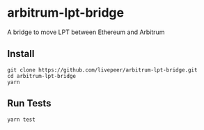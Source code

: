 # arbitrum-lpt-bridge

A bridge to move LPT between Ethereum and Arbitrum

## Install

```
git clone https://github.com/livepeer/arbitrum-lpt-bridge.git
cd arbitrum-lpt-bridge
yarn
```

## Run Tests

```
yarn test
```
